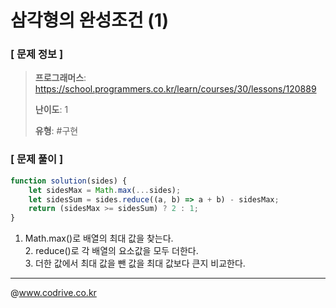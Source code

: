 # 삼각형의 완성조건 (1)

### [ 문제 정보 ]
> **프로그래머스**: https://school.programmers.co.kr/learn/courses/30/lessons/120889
> 
> **난이도**: 1
>
> **유형**: #구현


### [ 문제 풀이 ]
```JavaScript
function solution(sides) {
    let sidesMax = Math.max(...sides);
    let sidesSum = sides.reduce((a, b) => a + b) - sidesMax;
    return (sidesMax >= sidesSum) ? 2 : 1;
}
```
1. Math.max()로 배열의 최대 값을 찾는다.<br>2. reduce()로 각 배열의 요소값을 모두 더한다.<br>3. 더한 값에서 최대 값을 뺀 값을 최대 값보다 큰지 비교한다.


---
@www.codrive.co.kr